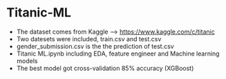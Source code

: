 # Titanic-ML
* The dataset comes from Kaggle --> https://www.kaggle.com/c/titanic
* Two datesets were included, train.csv and test.csv 
* gender_submission.csv is the the prediction of test.csv 
* Titanic ML.ipynb including EDA, feature engineer and Machine learning models 
* The best model got cross-validation 85% accuracy (XGBoost)
